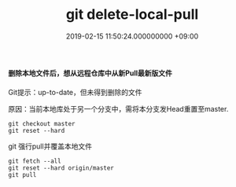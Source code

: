﻿---  
layout: post  
title: git delete-local-pull
date: 2019-02-15 11:50:24.000000000 +09:00  
---  
#### 删除本地文件后，想从远程仓库中从新Pull最新版文件

Git提示：up-to-date，但未得到删除的文件

原因：当前本地库处于另一个分支中，需将本分支发Head重置至master.

	git checkout master 
	git reset --hard

git 强行pull并覆盖本地文件
	
	git fetch --all  
	git reset --hard origin/master 
	git pull

